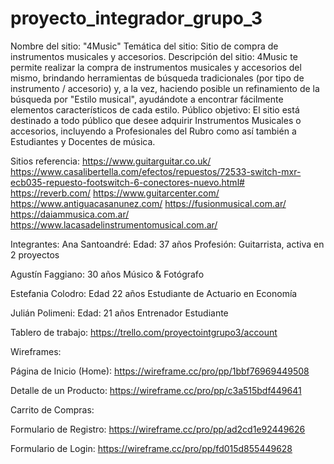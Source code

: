 # proyecto_integrador_grupo_3
Nombre del sitio:
"4Music"
Temática del sitio:
Sitio de compra de instrumentos musicales y accesorios. 
Descripción del sitio:
4Music te permite realizar la compra de instrumentos musicales y accesorios del mismo, brindando herramientas de búsqueda tradicionales (por tipo de instrumento / accesorio) y, a la vez, haciendo posible un refinamiento de la búsqueda por "Estilo musical", ayudándote a encontrar fácilmente elementos característicos de cada estilo.
Público objetivo:
El sitio está destinado a todo público que desee adquirir Instrumentos Musicales o accesorios, incluyendo a Profesionales del Rubro como así también a Estudiantes y Docentes de música. 

Sitios  referencia:
https://www.guitarguitar.co.uk/
https://www.casalibertella.com/efectos/repuestos/72533-switch-mxr-ecb035-repuesto-footswitch-6-conectores-nuevo.html#
https://reverb.com/
https://www.guitarcenter.com/
https://www.antiguacasanunez.com/
https://fusionmusical.com.ar/
https://daiammusica.com.ar/
https://www.lacasadelinstrumentomusical.com.ar/

Integrantes:
Ana Santoandré:
Edad: 37 años 
Profesión: Guitarrista, activa en 2 proyectos 

Agustín Faggiano: 
30 años
Músico & Fotógrafo


Estefania Colodro: 
Edad 22 años 
Estudiante de Actuario en Economía

Julián Polimeni: 
Edad: 21 años
Entrenador 
Estudiante

Tablero de trabajo:
https://trello.com/proyectointgrupo3/account

Wireframes: 

Página de Inicio (Home):
https://wireframe.cc/pro/pp/1bbf76969449508

Detalle de un Producto:
https://wireframe.cc/pro/pp/c3a515bdf449641

Carrito de Compras:


Formulario de Registro:
https://wireframe.cc/pro/pp/ad2cd1e92449626

Formulario de Login:
https://wireframe.cc/pro/pp/fd015d855449628
